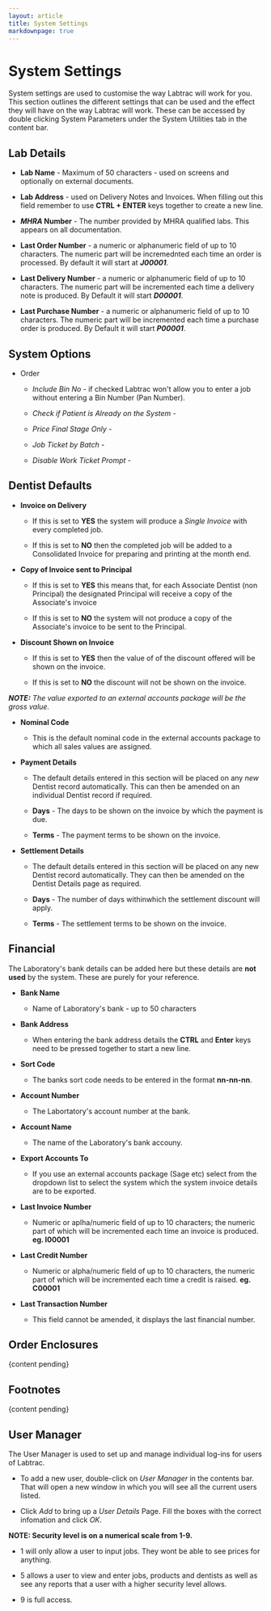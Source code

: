 ```yaml
---
layout: article
title: System Settings
markdownpage: true
---
```

# System Settings

System settings are used to customise the way Labtrac will work for you. This section outlines the different settings that can be used and the effect they will have on the way Labtrac will work. These can be accessed by double clicking System Parameters under the System Utilities tab in the content bar.

<a class="offset" name="2.1"></a>

## Lab Details

+ **Lab Name** - Maximum of 50 characters - used on screens and optionally on external documents.


+ **Lab Address** - used on Delivery Notes and Invoices. When filling out this field remember to use **CTRL + ENTER** keys together to create a new line.


+ ***MHRA* Number** - The number provided by MHRA qualified labs. This appears on all documentation.


+ **Last Order Number** - a numeric or alphanumeric field of up to 10 characters. The numeric part will be incremednted each time an order is processed. By default it will start at ***J00001***.


+ **Last Delivery Number** - a numeric or alphanumeric field of up to 10 characters. The numeric part will be incremented each time a delivery note is produced. By Default it will start ***D00001***.


+ **Last Purchase Number** - a numeric or alphanumeric field of up to 10 characters. The numeric part will be incremented each time a purchase order is produced. By Default it will start ***P00001***.

<a class="offset" name="2.2"></a>

## System Options

+ Order

	- *Include Bin No* -  if checked Labtrac won't allow you to enter a job without entering a Bin Number (Pan Number).

	- *Check if Patient is Already on the System* - 

	- *Price Final Stage Only* - 

	- *Job Ticket by Batch* -

	- *Disable Work Ticket Prompt* -


<a class="offset" name="2.3"></a>

## Dentist Defaults

+ **Invoice on Delivery** 

	- If this is set to **YES** the system will produce a *Single Invoice* with every completed job.

	- If this is set to **NO** then the completed job will be added to a Consolidated Invoice for preparing and printing at the month end.


+ **Copy of Invoice sent to Principal**

	- If this is set to **YES** this means that, for each Associate Dentist (non Principal) the designated Principal will receive a copy of the Associate's invoice

	- If this is set to **NO** the system will not produce a copy of the Associate's invoice to be sent to the Principal.

+ **Discount Shown on Invoice** 

	- If this is set to **YES** then the value of of the discount offered will be shown on the invoice.

	- If this is set to **NO** the discount will not be shown on the invoice.

***NOTE:***  *The value exported to an external accounts package will be the gross value.*

+ **Nominal Code**

	- This is the default nominal code in the external accounts package to which all sales values are assigned.

+ **Payment Details**

	- The default details entered in this section will be placed on any *new* Dentist record automatically. This can then be amended on an individual Dentist record if required.

	- **Days** - The days to be shown on the invoice by which the payment is due.

	- **Terms** - The payment terms to be shown on the invoice.

+ **Settlement Details** 

	- The default details entered in this section will be placed on any new Dentist record automatically. They can then be amended on the Dentist Details page as required.

	- **Days** - The number of days withinwhich the settlement discount will apply.

	- **Terms** - The settlement terms to be shown on the invoice.


<a class="offset" name="2.4"></a>

## Financial

The Laboratory's bank details can be added here but these details are **not used** by the system. These are purely for your reference.

+ **Bank Name** 

	- Name of Laboratory's bank - up to 50 characters

+ **Bank Address**

	- When entering the bank address details the **CTRL** and **Enter** keys need to be pressed together to start a new line.

+ **Sort Code** 

	- The banks sort code needs to be entered in the format **nn-nn-nn**.

+ **Account Number** 

	- The Labortatory's account number at the bank.

+ **Account Name**

	- The name of the Laboratory's bank accouny.

+ **Export Accounts To**

	- If you use an external accounts package (Sage etc) select from the dropdown list to select the system which the system invoice details are to be exported.

+ **Last Invoice Number**

	- Numeric or aplha/numeric field of up to 10 characters; the numeric part of which will be incremented each time an invoice is produced. **eg. I00001**

+ **Last Credit Number** 

	- Numeric or alpha/numeric field of up to 10 characters, the numeric part of which will be incremented each time a credit is raised. **eg. C00001**

+ **Last Transaction Number**

	- This field cannot be amended, it displays the last financial number.

<a class="offset" name="2.5"></a>

## Order Enclosures
{content pending}


<a class="offset" name="2.6"></a>

## Footnotes
{content pending}

<a class="offset" name="2.7"></a>

## User Manager

The User Manager is used to set up and manage individual log-ins for users of Labtrac. 

+ To add a new user, double-click on *User Manager* in the contents bar. That will open a new window in which you will see all the current users listed.

+ Click *Add* to bring up a *User Details* Page. Fill the boxes with the correct infomation and click *OK*.

**NOTE: Security level is on a numerical scale from 1-9.**

+ 1 will only allow a user to input jobs. They wont be able to see prices for anything.

+ 5 allows a user to view and enter jobs, products and dentists as well as see any reports that a user with a higher security level allows. 

+ 9 is full access.
